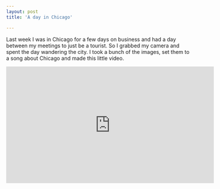 ```yaml
---
layout: post
title: 'A day in Chicago'

---
```



Last week I was in Chicago for a few days on business and had a day between my meetings to just be a tourist. So I grabbed my camera and spent the day wandering the city. I took a bunch of the images, set them to a song about Chicago and made this little video.

<iframe width="560" height="315" src="http://www.youtube.com/embed/KFgaYKfUiCE" frameborder="0" allowfullscreen></iframe>
